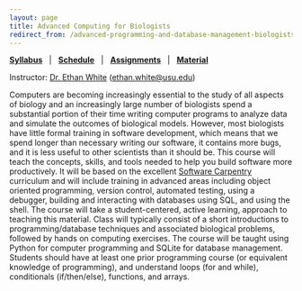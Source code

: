 ```yaml
---
layout: page
title: Advanced Computing for Biologists
redirect_from: /advanced-programming-and-database-management-biologists/
---
```


**[Syllabus](/syllabus/advanced-syllabus)**   |  
**[Schedule](/syllabus/advanced-schedule)**   |  
**[Assignments](/assignments)**   |  
**[Material](/material/advanced-material)**


Instructor: [Dr. Ethan White](http://whitelab.weecology.org)
(ethan.white@usu.edu)

Computers are becoming increasingly essential to the study of
all aspects of biology and an increasingly large number of biologists spend a
substantial portion of their time writing computer programs to analyze data and
simulate the outcomes of biological models.  However, most biologists have
little formal training in software development, which means that we spend longer
than necessary writing our software, it contains more bugs, and it is less
useful to other scientists than it should be. This course will teach the
concepts, skills, and tools needed to help you build software more productively.
It will be based on the excellent
[Software Carpentry](http://software-carpentry.org/) curriculum and will include
training in advanced areas including object oriented programming, version
control, automated testing, using a debugger, building and interacting with
databases using SQL, and using the shell. The course will take a
student-centered, active learning, approach to teaching this material. Class
will typically consist of a short introductions to programming/database
techniques and associated biological problems, followed by hands on computing
exercises. The course will be taught using Python for computer programming and
SQLite for database management. Students should have at least one prior
programming course (or equivalent knowledge of programming), and understand
loops (for and while), conditionals (if/then/else), functions, and arrays.
